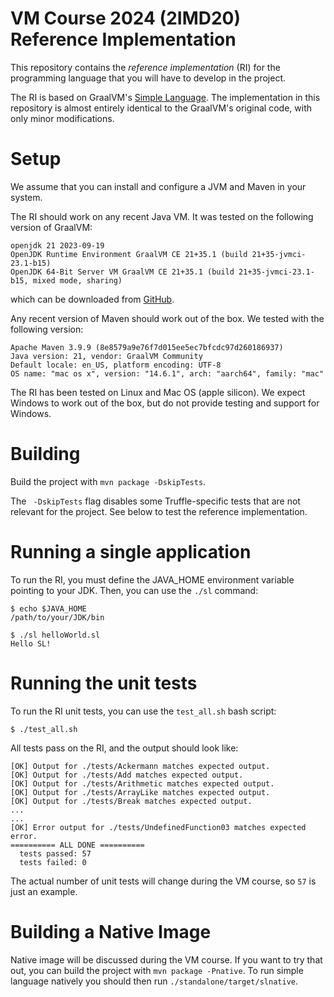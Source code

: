 # VM Course 2024 (2IMD20) Reference Implementation

This repository contains the _reference implementation_ (RI) for the programming language that you will have to develop in the project.

The RI is based on GraalVM's [Simple Language](https://github.com/graalvm/simplelanguage). The implementation in this repository is almost entirely identical to the GraalVM's original code, with only minor modifications.

# Setup

We assume that you can install and configure a JVM and Maven in your system.

The RI should work on any recent Java VM. It was tested on the following version of GraalVM:
```
openjdk 21 2023-09-19
OpenJDK Runtime Environment GraalVM CE 21+35.1 (build 21+35-jvmci-23.1-b15)
OpenJDK 64-Bit Server VM GraalVM CE 21+35.1 (build 21+35-jvmci-23.1-b15, mixed mode, sharing)
```
which can be downloaded from [GitHub](https://github.com/graalvm/graalvm-ce-builds/releases/tag/jdk-21.0.0).

Any recent version of Maven should work out of the box. We tested with the following version:
```
Apache Maven 3.9.9 (8e8579a9e76f7d015ee5ec7bfcdc97d260186937)
Java version: 21, vendor: GraalVM Community
Default locale: en_US, platform encoding: UTF-8
OS name: "mac os x", version: "14.6.1", arch: "aarch64", family: "mac"
```

The RI has been tested on Linux and Mac OS (apple silicon). We expect Windows to work out of the box, but do not provide testing and support for Windows.

# Building

Build the project with `mvn package -DskipTests`.

The ` -DskipTests` flag disables some Truffle-specific tests that are not relevant for the project. See below to test the reference implementation.

# Running a single application

To run the RI, you must define the JAVA_HOME environment variable pointing to your JDK. Then, you can use the `./sl` command:
```
$ echo $JAVA_HOME
/path/to/your/JDK/bin

$ ./sl helloWorld.sl
Hello SL!
```

# Running the unit tests

To run the RI unit tests, you can use the `test_all.sh` bash script:
```
$ ./test_all.sh
```
All tests pass on the RI, and the output should look like:
```
[OK] Output for ./tests/Ackermann matches expected output.
[OK] Output for ./tests/Add matches expected output.
[OK] Output for ./tests/Arithmetic matches expected output.
[OK] Output for ./tests/ArrayLike matches expected output.
[OK] Output for ./tests/Break matches expected output.
...
...
[OK] Error output for ./tests/UndefinedFunction03 matches expected error.
========== ALL DONE ==========
  tests passed: 57
  tests failed: 0
```

The actual number of unit tests will change during the VM course, so `57` is just an example.


# Building a Native Image

Native image will be discussed during the VM course. If you want to try that out, you can build the project with `mvn package -Pnative`.
To run simple language natively you should then run `./standalone/target/slnative`.
